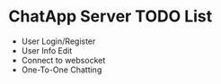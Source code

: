 # ChatApp Server TODO List
* User Login/Register
* User Info Edit
* Connect to websocket
* One-To-One Chatting